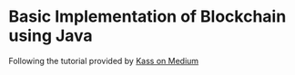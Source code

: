 # Basic Implementation of Blockchain using Java

Following the tutorial provided by [Kass on Medium](https://medium.com/programmers-blockchain/create-simple-blockchain-java-tutorial-from-scratch-6eeed3cb03fa)
